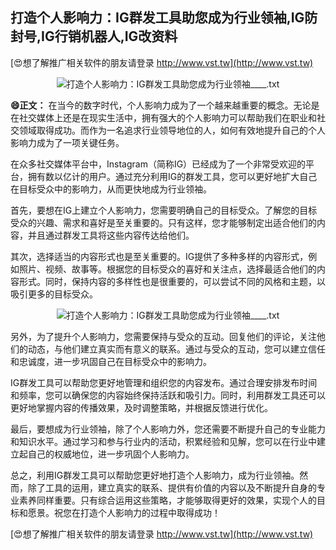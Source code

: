 ## **打造个人影响力：IG群发工具助您成为行业领袖,IG防封号,IG行销机器人,IG改资料**

[😍想了解推广相关软件的朋友请登录 http://www.vst.tw](http://www.vst.tw)

 <center><img src="https://vst.tw/MP4/tuiguang/png/5.png" alt="打造个人影响力：IG群发工具助您成为行业领袖____.txt"></center>

**😄正文：**
在当今的数字时代，个人影响力成为了一个越来越重要的概念。无论是在社交媒体上还是在现实生活中，拥有强大的个人影响力可以帮助我们在职业和社交领域取得成功。而作为一名追求行业领导地位的人，如何有效地提升自己的个人影响力成为了一项关键任务。

在众多社交媒体平台中，Instagram（简称IG）已经成为了一个非常受欢迎的平台，拥有数以亿计的用户。通过充分利用IG的群发工具，您可以更好地扩大自己在目标受众中的影响力，从而更快地成为行业领袖。

首先，要想在IG上建立个人影响力，您需要明确自己的目标受众。了解您的目标受众的兴趣、需求和喜好是至关重要的。只有这样，您才能够制定出适合他们的内容，并且通过群发工具将这些内容传达给他们。

其次，选择适当的内容形式也是至关重要的。IG提供了多种多样的内容形式，例如照片、视频、故事等。根据您的目标受众的喜好和关注点，选择最适合他们的内容形式。同时，保持内容的多样性也是很重要的，可以尝试不同的风格和主题，以吸引更多的目标受众。

 <center><img src="https://vst.tw/MP4/tuiguang/png/1.png" alt="打造个人影响力：IG群发工具助您成为行业领袖____.txt"></center>

另外，为了提升个人影响力，您需要保持与受众的互动。回复他们的评论，关注他们的动态，与他们建立真实而有意义的联系。通过与受众的互动，您可以建立信任和忠诚度，进一步巩固自己在目标受众中的影响力。

IG群发工具可以帮助您更好地管理和组织您的内容发布。通过合理安排发布时间和频率，您可以确保您的内容始终保持活跃和吸引力。同时，利用群发工具还可以更好地掌握内容的传播效果，及时调整策略，并根据反馈进行优化。

最后，要想成为行业领袖，除了个人影响力外，您还需要不断提升自己的专业能力和知识水平。通过学习和参与行业内的活动，积累经验和见解，您可以在行业中建立起自己的权威地位，进一步巩固个人影响力。

总之，利用IG群发工具可以帮助您更好地打造个人影响力，成为行业领袖。然而，除了工具的运用，建立真实的联系、提供有价值的内容以及不断提升自身的专业素养同样重要。只有综合运用这些策略，才能够取得更好的效果，实现个人的目标和愿景。祝您在打造个人影响力的过程中取得成功！

[😍想了解推广相关软件的朋友请登录 http://www.vst.tw](http://www.vst.tw)



